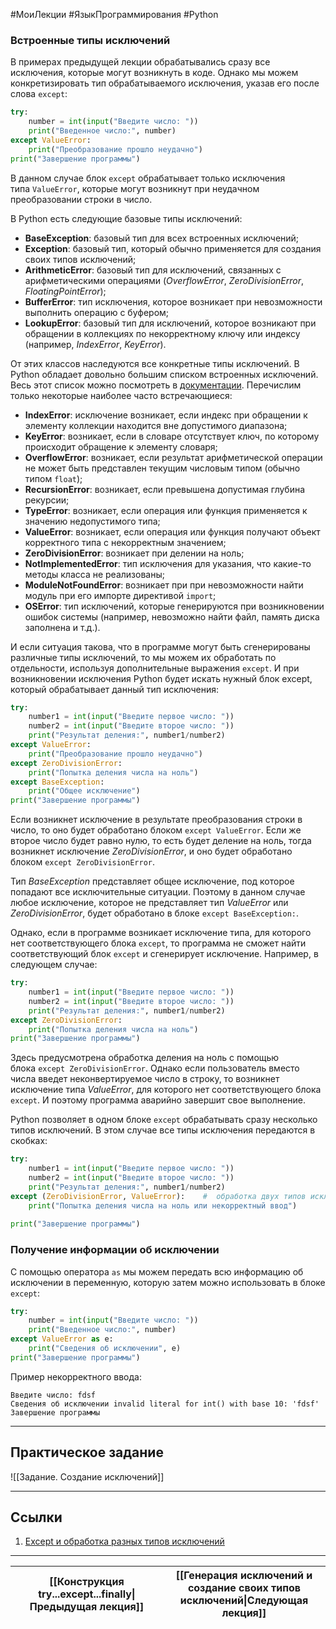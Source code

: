 #МоиЛекции #ЯзыкПрограммирования #Python 

### Встроенные типы исключений

В примерах предыдущей лекции обрабатывались сразу все исключения, которые могут возникнуть в коде. Однако мы можем конкретизировать тип обрабатываемого исключения, указав его после слова `except`:

```python
try:
    number = int(input("Введите число: "))
    print("Введенное число:", number)
except ValueError:
    print("Преобразование прошло неудачно")
print("Завершение программы")
```

В данном случае блок `except` обрабатывает только исключения типа `ValueError`, которые могут возникнут при неудачном преобразовании строки в число.

В Python есть следующие базовые типы исключений:

- **BaseException**: базовый тип для всех встроенных исключений;
- **Exception**: базовый тип, который обычно применяется для создания своих типов исключений;
- **ArithmeticError**: базовый тип для исключений, связанных с арифметическими операциями (*OverflowError*, *ZeroDivisionError*, *FloatingPointError*);
- **BufferError**: тип исключения, которое возникает при невозможности выполнить операцию с буфером;
- **LookupError**: базовый тип для исключений, которое возникают при обращении в коллекциях по некорректному ключу или индексу (например, *IndexError*, *KeyError*).

От этих классов наследуются все конкретные типы исключений. В Python обладает довольно большим списком встроенных исключений. Весь этот список можно посмотреть в [документации](https://docs.python.org/3/library/exceptions.html). Перечислим только некоторые наиболее часто встречающиеся:

- **IndexError**: исключение возникает, если индекс при обращении к элементу коллекции находится вне допустимого диапазона;
- **KeyError**: возникает, если в словаре отсутствует ключ, по которому происходит обращение к элементу словаря;
- **OverflowError**: возникает, если результат арифметической операции не может быть представлен текущим числовым типом (обычно типом `float`);
- **RecursionError**: возникает, если превышена допустимая глубина рекурсии;
- **TypeError**: возникает, если операция или функция применяется к значению недопустимого типа;
- **ValueError**: возникает, если операция или функция получают объект корректного типа с некорректным значением;
- **ZeroDivisionError**: возникает при делении на ноль;
- **NotImplementedError**: тип исключения для указания, что какие-то методы класса не реализованы;
- **ModuleNotFoundError**: возникает при при невозможности найти модуль при его импорте директивой `import`;
- **OSError**: тип исключений, которые генерируются при возникновении ошибок системы (например, невозможно найти файл, память диска заполнена и т.д.).

И если ситуация такова, что в программе могут быть сгенерированы различные типы исключений, то мы можем их обработать по отдельности, используя дополнительные выражения `except`. И при возникновении исключения Python будет искать нужный блок except, который обрабатывает данный тип исключения:

```python
try:
    number1 = int(input("Введите первое число: "))
    number2 = int(input("Введите второе число: "))
    print("Результат деления:", number1/number2)
except ValueError:
    print("Преобразование прошло неудачно")
except ZeroDivisionError:
    print("Попытка деления числа на ноль")
except BaseException:
    print("Общее исключение")
print("Завершение программы")
```

Если возникнет исключение в результате преобразования строки в число, то оно будет обработано блоком `except ValueError`. Если же второе число будет равно нулю, то есть будет деление на ноль, тогда возникнет исключение *ZeroDivisionError*, и оно будет обработано блоком `except ZeroDivisionError`.

Тип *BaseException* представляет общее исключение, под которое попадают все исключительные ситуации. Поэтому в данном случае любое исключение, которое не представляет тип *ValueError* или *ZeroDivisionError*, будет обработано в блоке `except BaseException:`.

Однако, если в программе возникает исключение типа, для которого нет соответствующего блока `except`, то программа не сможет найти соответствующий блок `except` и сгенерирует исключение. Например, в следующем случае:

```python
try:
    number1 = int(input("Введите первое число: "))
    number2 = int(input("Введите второе число: "))
    print("Результат деления:", number1/number2)
except ZeroDivisionError:
    print("Попытка деления числа на ноль")
print("Завершение программы")
```

Здесь предусмотрена обработка деления на ноль с помощью блока `except ZeroDivisionError`. Однако если пользователь вместо числа введет неконвертируемое число в строку, то возникнет исключение типа *ValueError*, для которого нет соответствующего блока `except`. И поэтому программа аварийно завершит свое выполнение.

Python позволяет в одном блоке `except` обрабатывать сразу несколько типов исключений. В этом случае все типы исключения передаются в скобках:

```python
try:
    number1 = int(input("Введите первое число: "))
    number2 = int(input("Введите второе число: "))
    print("Результат деления:", number1/number2)
except (ZeroDivisionError, ValueError):    #  обработка двух типов исключений - ZeroDivisionError и ValueError
    print("Попытка деления числа на ноль или некорректный ввод")
 
print("Завершение программы")
```

### Получение информации об исключении

С помощью оператора `as` мы можем передать всю информацию об исключении в переменную, которую затем можно использовать в блоке `except`:

```python
try:
    number = int(input("Введите число: "))
    print("Введенное число:", number)
except ValueError as e:
    print("Сведения об исключении", e)
print("Завершение программы")
```

Пример некорректного ввода:

```
Введите число: fdsf
Сведения об исключении invalid literal for int() with base 10: 'fdsf'
Завершение программы
```


---
## Практическое задание

![[Задание. Создание исключений]]

---
## Ссылки

1. [Except и обработка разных типов исключений](https://metanit.com/python/tutorial/2.20.php)

---

| [[Конструкция try...except...finally\|Предыдущая лекция]] | [[Генерация исключений и создание своих типов исключений\|Следующая лекция]] |
| --------------------------------------------------------- | ---------------------------------------------------------------------------- |
